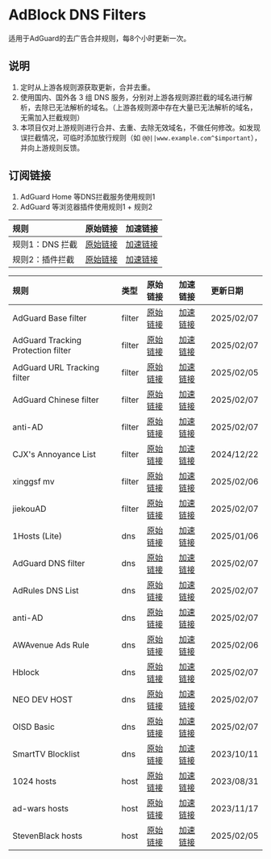 # AdBlock DNS Filters
适用于AdGuard的去广告合并规则，每8个小时更新一次。

## 说明
1. 定时从上游各规则源获取更新，合并去重。
2. 使用国内、国外各 3 组 DNS 服务，分别对上游各规则源拦截的域名进行解析，去除已无法解析的域名。（上游各规则源中存在大量已无法解析的域名，无需加入拦截规则）
3. 本项目仅对上游规则进行合并、去重、去除无效域名，不做任何修改。如发现误拦截情况，可临时添加放行规则（如 `@@||www.example.com^$important`），并向上游规则反馈。

## 订阅链接
1. AdGuard Home 等DNS拦截服务使用规则1
2. AdGuard 等浏览器插件使用规则1 + 规则2

| 规则 | 原始链接 | 加速链接 |
|:-|:-|:-|
| 规则1：DNS 拦截 | [原始链接](https://raw.githubusercontent.com/sleel/adblockfilters/main/rules/adblockdns.txt) | [加速链接](https://mirror.ghproxy.com/https://raw.githubusercontent.com/sleel/adblockfilters/main/rules/adblockdns.txt) |
| 规则2：插件拦截 | [原始链接](https://raw.githubusercontent.com/sleel/adblockfilters/main/rules/adblockfilters.txt) | [加速链接](https://mirror.ghproxy.com/https://raw.githubusercontent.com/sleel/adblockfilters/main/rules/adblockfilters.txt) |

| 规则 | 类型 | 原始链接 | 加速链接 | 更新日期 |
|:-|:-|:-|:-|:-|
| AdGuard Base filter | filter | [原始链接](https://raw.githubusercontent.com/AdguardTeam/FiltersRegistry/master/filters/filter_2_Base/filter.txt) | [加速链接](https://mirror.ghproxy.com/https://raw.githubusercontent.com/sleel/adblockfilters/main/rules/AdGuard_Base_filter.txt) | 2025/02/07 |
| AdGuard Tracking Protection filter | filter | [原始链接](https://raw.githubusercontent.com/AdguardTeam/FiltersRegistry/master/filters/filter_3_Spyware/filter.txt) | [加速链接](https://mirror.ghproxy.com/https://raw.githubusercontent.com/sleel/adblockfilters/main/rules/AdGuard_Tracking_Protection_filter.txt) | 2025/02/07 |
| AdGuard URL Tracking filter | filter | [原始链接](https://raw.githubusercontent.com/AdguardTeam/FiltersRegistry/master/filters/filter_17_TrackParam/filter.txt) | [加速链接](https://mirror.ghproxy.com/https://raw.githubusercontent.com/sleel/adblockfilters/main/rules/AdGuard_URL_Tracking_filter.txt) | 2025/02/05 |
| AdGuard Chinese filter | filter | [原始链接](https://raw.githubusercontent.com/AdguardTeam/FiltersRegistry/master/filters/filter_224_Chinese/filter.txt) | [加速链接](https://mirror.ghproxy.com/https://raw.githubusercontent.com/sleel/adblockfilters/main/rules/AdGuard_Chinese_filter.txt) | 2025/02/07 |
| anti-AD | filter | [原始链接](https://anti-ad.net/adguard.txt) | [加速链接](https://mirror.ghproxy.com/https://raw.githubusercontent.com/sleel/adblockfilters/main/rules/anti-AD.txt) | 2025/02/07 |
| CJX's Annoyance List | filter | [原始链接](https://raw.githubusercontent.com/cjx82630/cjxlist/master/cjx-annoyance.txt) | [加速链接](https://mirror.ghproxy.com/https://raw.githubusercontent.com/sleel/adblockfilters/main/rules/CJX's_Annoyance_List.txt) | 2024/12/22 |
| xinggsf mv | filter | [原始链接](https://raw.githubusercontent.com/xinggsf/Adblock-Plus-Rule/master/mv.txt) | [加速链接](https://mirror.ghproxy.com/https://raw.githubusercontent.com/sleel/adblockfilters/main/rules/xinggsf_mv.txt) | 2025/02/06 |
| jiekouAD | filter | [原始链接](https://raw.githubusercontent.com/damengzhu/banad/main/jiekouAD.txt) | [加速链接](https://mirror.ghproxy.com/https://raw.githubusercontent.com/sleel/adblockfilters/main/rules/jiekouAD.txt) | 2025/02/07 |
| 1Hosts (Lite) | dns | [原始链接](https://raw.githubusercontent.com/badmojr/1Hosts/master/Lite/adblock.txt) | [加速链接](https://mirror.ghproxy.com/https://raw.githubusercontent.com/sleel/adblockfilters/main/rules/1Hosts_(Lite).txt) | 2025/01/06 |
| AdGuard DNS filter | dns | [原始链接](https://adguardteam.github.io/AdGuardSDNSFilter/Filters/filter.txt) | [加速链接](https://mirror.ghproxy.com/https://raw.githubusercontent.com/sleel/adblockfilters/main/rules/AdGuard_DNS_filter.txt) | 2025/02/07 |
| AdRules DNS List | dns | [原始链接](https://raw.githubusercontent.com/Cats-Team/AdRules/main/dns.txt) | [加速链接](https://mirror.ghproxy.com/https://raw.githubusercontent.com/sleel/adblockfilters/main/rules/AdRules_DNS_List.txt) | 2025/02/07 |
| anti-AD | dns | [原始链接](https://anti-ad.net/easylist.txt) | [加速链接](https://mirror.ghproxy.com/https://raw.githubusercontent.com/sleel/adblockfilters/main/rules/anti-AD.txt) | 2025/02/07 |
| AWAvenue Ads Rule | dns | [原始链接](https://raw.githubusercontent.com/TG-Twilight/AWAvenue-Ads-Rule/main/AWAvenue-Ads-Rule.txt) | [加速链接](https://mirror.ghproxy.com/https://raw.githubusercontent.com/sleel/adblockfilters/main/rules/AWAvenue_Ads_Rule.txt) | 2025/02/06 |
| Hblock | dns | [原始链接](https://hblock.molinero.dev/hosts_adblock.txt) | [加速链接](https://mirror.ghproxy.com/https://raw.githubusercontent.com/sleel/adblockfilters/main/rules/Hblock.txt) | 2025/02/07 |
| NEO DEV HOST | dns | [原始链接](https://raw.githubusercontent.com/neodevpro/neodevhost/master/lite_adblocker) | [加速链接](https://mirror.ghproxy.com/https://raw.githubusercontent.com/sleel/adblockfilters/main/rules/NEO_DEV_HOST.txt) | 2025/02/07 |
| OISD Basic | dns | [原始链接](https://abp.oisd.nl/basic/) | [加速链接](https://mirror.ghproxy.com/https://raw.githubusercontent.com/sleel/adblockfilters/main/rules/OISD_Basic.txt) | 2025/02/07 |
| SmartTV Blocklist | dns | [原始链接](https://raw.githubusercontent.com/Perflyst/PiHoleBlocklist/master/SmartTV-AGH.txt) | [加速链接](https://mirror.ghproxy.com/https://raw.githubusercontent.com/sleel/adblockfilters/main/rules/SmartTV_Blocklist.txt) | 2023/10/11 |
| 1024 hosts | host | [原始链接](https://raw.githubusercontent.com/Goooler/1024_hosts/master/hosts) | [加速链接](https://mirror.ghproxy.com/https://raw.githubusercontent.com/sleel/adblockfilters/main/rules/1024_hosts.txt) | 2023/08/31 |
| ad-wars hosts | host | [原始链接](https://raw.githubusercontent.com/jdlingyu/ad-wars/master/hosts) | [加速链接](https://mirror.ghproxy.com/https://raw.githubusercontent.com/sleel/adblockfilters/main/rules/ad-wars_hosts.txt) | 2023/11/17 |
| StevenBlack hosts | host | [原始链接](https://raw.githubusercontent.com/StevenBlack/hosts/master/hosts) | [加速链接](https://mirror.ghproxy.com/https://raw.githubusercontent.com/sleel/adblockfilters/main/rules/StevenBlack_hosts.txt) | 2025/02/05 |

